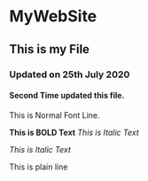 # MyWebSite

## This is my File
### Updated on 25th July 2020

#### Second Time updated this file.

This is Normal Font Line.

__This is BOLD Text__
_This is Italic Text_

*This is Italic Text*

This is plain line
